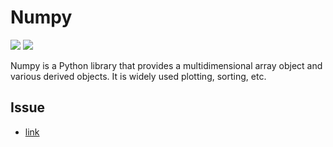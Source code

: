 # Numpy

[![](https://img.shields.io/badge/Dash-repo-blue)](https://github.com/numpy/numpy)
[![](https://img.shields.io/badge/Dash-document-lightblue)](https://numpy.org/doc/)

Numpy is a Python library that provides a multidimensional array object and various derived objects. It is widely used plotting, sorting, etc.

## Issue

- [link](https://github.com/numpy/numpy/issues/23083)
